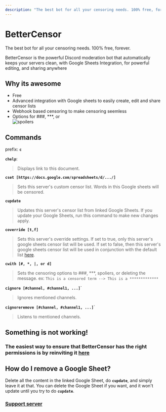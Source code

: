 ```yaml
---
description: "The best bot for all your censoring needs. 100% free, forever. BetterCensor is the powerful Discord moderation bot that automatically keeps your servers clean, with Google Sheets Integration, for powerful editing, and sharing anywhere."
---
```


# BetterCensor

<div class="text-xl">The best bot for all your censoring needs. 100% free, forever.</div>

BetterCensor is the powerful Discord moderation bot that automatically keeps your servers clean, with Google Sheets Integration, for powerful editing, and sharing anywhere

## Why its awesome
- Free
- Advanced integration with Google sheets to easily create, edit and share censor lists
- Webhook based censoring to make censoring seemless
- Options for ###, \*\*\*, or  
![spoilers](https://cdn.discordapp.com/attachments/854799058144854059/859471285705113620/ezgif-2-80ca74867615.gif)


## Commands
prefix: **`c`**

**`chelp`**:
> Displays link to this document.
> 
**`cset [https://docs.google.com/spreadsheets/d/.../]`**
> Sets this server's custom censor list. Words in this Google sheets will be censored.

**`cupdate`**
> Updates this server's censor list from linked Google Sheets.
> If you update your Google Sheets, run this command to make new changes apply.

**`coverride [t,f]`**
> Sets this server's override settings.
> If set to true, only this server's google sheets censor list will be used.
> If set to false, then this server's google sheets censor list will be used in conjunction with the default list [here](https://raw.githubusercontent.com/thymedev/censor-bot/master/DefaultList.json).

**`cwith [#, *, |, or d]`**
> Sets the censoring options to ###, \*\*\*, spoliers, or deleting the message.
> ex: `This is a censored term --> This is a *************`

**`cignore [#channel, #channel1, ...]`**`
> Ignores mentioned channels.


**`cignoreremove [#channel, #channel1, ...]`**`
> Listens to mentioned channels.


## Something is not working!
### The easiest way to ensure that BetterCensor has the right permissions is by reinviting it [here](https://discord.com/api/oauth2/authorize?client_id=859265696076791819&permissions=537259120&scope=bot)

## How do I remove a Google Sheet?
Delete all the content in the linked Google Sheet, do **`cupdate`**, and simply leave it at that. You can delete the Google Sheet if you want, and it won't update until you try to do **`cupdate`**.

### [Support server](https://thymedev.github.io/discord)

